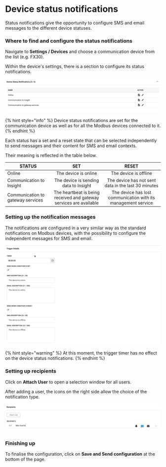 # Device status notifications

Status notifications give the opportunity to configure SMS and email messages to the different device statuses.



### Where to find and configure the status notifications

Navigate to **Settings / Devices** and choose a communication device from the list (e.g. FX30).

Within the device's settings, there is a section to configure its status notifications.

![The FX30 has three different device statuses available for notifications](<../../.gitbook/assets/image (16).png>)

{% hint style="info" %}
&#x20;Device status notifications are set for the communication device as well as for all the Modbus devices connected to it.
{% endhint %}



Each status has a set and a reset state that can be selected independently to send messages and their content for SMS and email contexts.

Their meaning is reflected in the table below.

| STATUS                            |                                 SET                                |                             RESET                             |
| --------------------------------- | :----------------------------------------------------------------: | :-----------------------------------------------------------: |
| Online                            |                        The device is online                        |                     The device is offline                     |
| Communication to Insight          |                The device is sending data to Insight               |      The device has not sent data in the last 30 minutes      |
| Communication to gateway services | The heartbeat is being received and gateway services are available | The device has lost communication with its management service |



### Setting up the notification messages

The notifications are configured in a very similar way as the standard notifications on Modbus devices, with the possibility to configure the independent messages for SMS and email.

![The trigger detais section is where messages are defined](<../../.gitbook/assets/image (2).png>)

{% hint style="warning" %}
At this moment, the trigger timer has no effect on the device status notifications.
{% endhint %}

### Setting up recipients

Click on **Attach User** to open a selection window for all users.

After adding a user, the icons on the right side allow the choice of the notification type.

![Miki Starfall will receive SMS notifications for all the device status messages.](<../../.gitbook/assets/image (55).png>)



### Finishing up

To finalise the configuration, click on **Save and Send configuration** at the bottom of the page.
